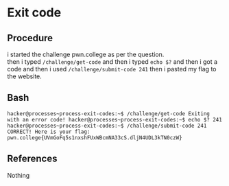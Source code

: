 # Exit code

## Procedure
i started the challenge pwn.college
as per the question.  
then i typed `/challenge/get-code` and then i typed `echo $?` and then i got a code  and then i used `/challenge/submit-code 241`
then i pasted my flag to the website.

## Bash
`hacker@processes~process-exit-codes:~$ /challenge/get-code
Exiting with an error code!
hacker@processes~process-exit-codes:~$ echo $?
241
hacker@processes~process-exit-codes:~$ /challenge/submit-code 241
CORRECT! Here is your flag:
pwn.college{UVmGoFq5s1nxshFUxWBcmNA33cS.dljN4UDL3kTN0czW}`

## References
Nothing
